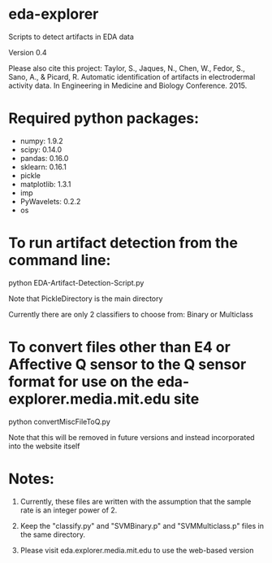 eda-explorer
============

Scripts to detect artifacts in EDA data


Version 0.4

Please also cite this project:
Taylor, S., Jaques, N., Chen, W., Fedor, S., Sano, A., & Picard, R. Automatic identification of artifacts in electrodermal activity data. In Engineering in Medicine and Biology Conference. 2015.


Required python packages: 
===
- numpy: 1.9.2 
- scipy: 0.14.0 
- pandas: 0.16.0
- sklearn: 0.16.1
- pickle 
- matplotlib: 1.3.1 
- imp
- PyWavelets: 0.2.2
- os

To run artifact detection from the command line:
==
python EDA-Artifact-Detection-Script.py

Note that PickleDirectory is the main directory

Currently there are only 2 classifiers to choose from: Binary or Multiclass

To convert files other than E4 or Affective Q sensor to the Q sensor format for use on the eda-explorer.media.mit.edu site
==
python convertMiscFileToQ.py

Note that this will be removed in future versions and instead incorporated into the website itself



Notes:
===

1. Currently, these files are written with the assumption that the sample rate is an integer power of 2. 

2. Keep the "classify.py" and "SVMBinary.p" and "SVMMulticlass.p" files in the same directory.

3. Please visit eda.explorer.media.mit.edu to use the web-based version

